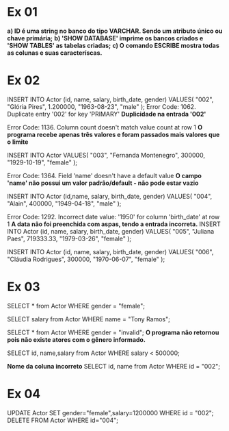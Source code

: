# Ex 01
**a) ID é uma string no banco do tipo VARCHAR. Sendo um atributo único ou chave primária;**
**b) 'SHOW DATABASE' imprime os bancos criados e 'SHOW TABLES' as tabelas criadas;**
**c) O comando ESCRIBE mostra todas as colunas e suas caracteríscas.**

# Ex 02
INSERT INTO Actor (id, name, salary, birth_date, gender)
VALUES(
  "002", 
  "Glória Pires",
  1.200000,
  "1963-08-23", 
  "male"
);
Error Code: 1062. Duplicate entry '002' for key 'PRIMARY'
**Duplicidade na entrada '002'**



Error Code: 1136. Column count doesn't match value count at row 1
**O programa recebe apenas três valores e foram passados mais valores que o limite**

INSERT INTO Actor
VALUES(
  "003", 
  "Fernanda Montenegro",
  300000,
  "1929-10-19", 
  "female"
);




Error Code: 1364. Field 'name' doesn't have a default value
**O campo 'name' não possui um valor padrão/default - não pode estar vazio**

INSERT INTO Actor (id,name, salary, birth_date, gender)
VALUES(
  "004",
  "Alain",
  400000,
  "1949-04-18", 
  "male"
);



Error Code: 1292. Incorrect date value: '1950' for column 'birth_date' at row 1
**A data não foi preenchida com aspas, tendo a entrada incorreta.**
INSERT INTO Actor (id, name, salary, birth_date, gender)
VALUES(
  "005", 
  "Juliana Paes",
  719333.33,
  "1979-03-26", 
  "female"
);


INSERT INTO Actor (id, name, salary, birth_date, gender)
VALUES(
  "006",   
  "Cláudia Rodrigues",
  300000,
  "1970-06-07", 
  "female"
);

# Ex 03
SELECT * from Actor WHERE gender = "female";

SELECT salary from Actor WHERE name = "Tony Ramos";

SELECT * from Actor WHERE gender = "invalid";
**O programa não retornou pois não existe atores com o gênero informado.**

SELECT id, name,salary from Actor WHERE salary < 500000;

**Nome da coluna incorreto**
SELECT id, name from Actor WHERE id = "002";

# Ex 04

UPDATE Actor SET gender="female",salary=1200000 WHERE id = "002";
DELETE FROM Actor WHERE id="004";
